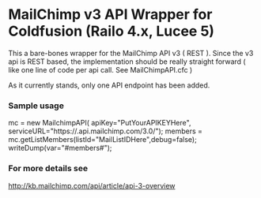 # MailChimp v3 API Wrapper for Coldfusion (Railo 4.x, Lucee 5)

This a bare-bones wrapper for the MailChimp API v3 ( REST ). Since the v3 api is REST based, the implementation should be really straight forward ( like one line of code per api call. See MailChimpAPI.cfc )

As it currently stands, only one API endpoint has been added.

### Sample usage

mc = new MailchimpAPI(	apiKey="PutYourAPIKEYHere", serviceURL="https://<dc>.api.mailchimp.com/3.0/");
members = mc.getListMembers(listId="MailListIDHere",debug=false);
writeDump(var="#members#");

### For more details see
http://kb.mailchimp.com/api/article/api-3-overview